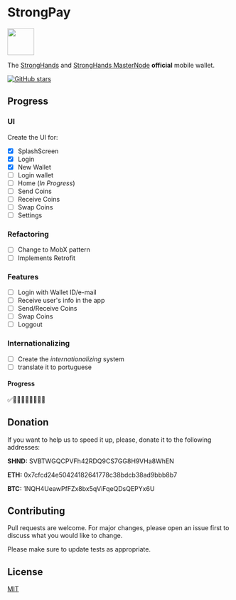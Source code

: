 # StrongPay

<img src="https://github.com/lapadev/strongpay/blob/master/images/ic_stronghands_small.png?raw=true" width="60">

The [StrongHands](https://www.stronghands.info/) and [StrongHands MasterNode](https://www.stronghands.info/masternodes/) **official** mobile wallet.

[![GitHub stars](https://img.shields.io/github/stars/lapadev/strongpay?style=social)](https://github.com/lapadev/strongpay)

## Progress

### UI

Create the UI for:
- [x] SplashScreen
- [x] Login
- [x] New Wallet
- [ ] Login wallet
- [ ] Home (_In Progress_)
- [ ] Send Coins
- [ ] Receive Coins
- [ ] Swap Coins
- [ ] Settings

### Refactoring

- [ ] Change to MobX pattern
- [ ] Implements Retrofit

### Features

- [ ] Login with Wallet ID/e-mail
- [ ] Receive user's info in the app
- [ ] Send/Receive Coins
- [ ] Swap Coins
- [ ] Loggout

### Internationalizing

- [ ] Create the _internationalizing_ system
- [ ] translate it to portuguese

#### Progress
 ✅🔲🔲🔲🔲🔲🔲🔲🔲


## Donation

If you want to help us to speed it up, please, donate it to the following addresses:


**SHND:** SVBTWGQCPVFh42RDQ9CS7GG8H9VHa8WhEN


**ETH:** 0x7cfcd24e50424182641778c38bdcb38ad9bbb8b7


**BTC:** 1NQH4UeawPfFZx8bx5qViFqeQDsQEPYx6U


## Contributing
Pull requests are welcome. For major changes, please open an issue first to discuss what you would like to change.

Please make sure to update tests as appropriate.

## License
[MIT](https://choosealicense.com/licenses/mit/)